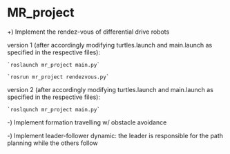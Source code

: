 # MR_project

+) Implement the rendez-vous of differential drive robots

  version 1 (after accordingly modifying turtles.launch and main.launch as specified in the respective files):
  
    `roslaunch mr_project main.py`
    
    `rosrun mr_project rendezvous.py`
    
  version 2 (after accordingly modifying turtles.launch and main.launch as specified in the respective files): 
  
    `roslqunch mr_project main.py` 

-) Implement formation travelling w/ obstacle avoidance

-) Implement leader-follower dynamic: the leader is responsible for the path planning while the others follow 
